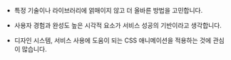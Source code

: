 - 특정 기술이나 라이브러리에 얽매이지 않고 더 올바른 방법을 고민합니다.

- 사용자 경험과 완성도 높은 시각적 요소가 서비스 성공의 기반이라고 생각합니다.

- 디자인 시스템, 서비스 사용에 도움이 되는 CSS 애니메이션을 적용하는 것에 관심이 많습니다.
